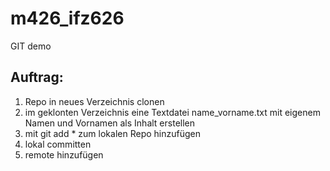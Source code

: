 # m426_ifz626
GIT demo

## Auftrag: 

1. Repo in neues Verzeichnis clonen
2. im geklonten Verzeichnis eine Textdatei name_vorname.txt mit eigenem Namen und Vornamen als Inhalt erstellen
3. mit git add * zum lokalen Repo hinzufügen
4. lokal committen
5. remote hinzufügen
